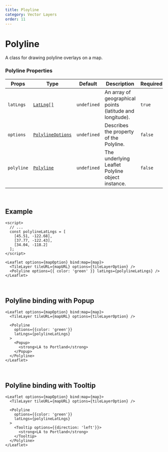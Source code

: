 ```yaml
---
title: Ployline
category: Vector Layers
order: 11
---
```


<script>
  import PolylineUsage from '/src/common/sample/polyline/PolylineUsage.svelte';
  import PolylinePopup from '/src/common/sample/polyline/PolylinePopup.svelte'; 
  import PolylineTooltip from '/src/common/sample/polyline/PolylineTooltip.svelte'; 
</script>

# Polyline

A class for drawing polyline overlays on a map.

### Polyline Properties

<div class='doc-table-container'>

| Props | Type | Default | Description | Required |
| --- | --- | --- | --- | -- |
| `latLngs` | [`LatLng[]`](https://leafletjs.com/reference.html#latlng) | `undefined` | An array of geographical points (latitude and longitude). | `true` | 
| `options` | [`PolylineOptions`](https://leafletjs.com/reference.html#polyline-option) | `undefined` | Describes the property of the Polyline. | `false` |
| `polyline` | [`Polyline`](https://leafletjs.com/reference.html#polyline) | `undefined` | The underlying Leaflet Polyline object instance. | `false` |

</div>
<br>

<section id='polyline-usage-example'>

## Example

<div class='example'>
  <PolylineUsage />

  ```svelte
  <script>
    // ...
    const polylineLatLngs = [
      [45.51, -122.68],
      [37.77, -122.43],
      [34.04, -118.2]
    ];
  </script>

  <Leaflet options={mapOption} bind:map={map}>
    <TileLayer tileURL={mapURL} options={tileLayerOption} />
    <Polyline options={{ color: 'green' }} latLngs={polylineLatLngs} />
  </Leaflet>

  ```

</div>

</section>
<br>

## Polyline binding with Popup

<div class='example'>
  <PolylinePopup/>

  ```svelte
  <Leaflet options={mapOption} bind:map={map}>
    <TileLayer tileURL={mapURL} options={tileLayerOption} />

    <Polyline
      options={{color: 'green'}}
      latLngs={polylineLatLngs}
    >
      <Popup>
        <strong>LA to Portland</strong>
      </Popup>
    </Polyline>
  </Leaflet>
  ```

</div>

<br>

## Polyline binding with Tooltip

<div class='example'>
  <PolylineTooltip/>

  ```svelte
  <Leaflet options={mapOption} bind:map={map}>
    <TileLayer tileURL={mapURL} options={tileLayerOption} />
    
    <Polyline
      options={{color: 'green'}}
      latLngs={polylineLatLngs}
    >
      <Tooltip options={{direction: 'left'}}>
        <strong>LA to Portland</strong>
      </Tooltip>
    </Polyline>
  </Leaflet>
  ```

</div>